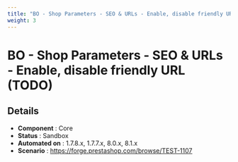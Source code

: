 ```yaml
---
title: "BO - Shop Parameters - SEO & URLs - Enable, disable friendly URL (TODO)"
weight: 3
---
```


# BO - Shop Parameters - SEO & URLs - Enable, disable friendly URL (TODO)
## Details
* **Component** : Core
* **Status** : Sandbox
* **Automated on** : 1.7.8.x, 1.7.7.x, 8.0.x, 8.1.x
* **Scenario** : https://forge.prestashop.com/browse/TEST-1107

